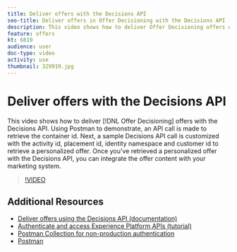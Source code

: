 ```yaml
---
title: Deliver offers with the Decisions API
seo-title: Deliver offers in Offer Decisioning with the Decisions API
description: This video shows how to deliver Offer Decisioning offers with the Decisions API. 
feature: offers
kt: 6819
audience: user
doc-type: video
activity: use
thumbnail: 329919.jpg
---
```


# Deliver offers with the Decisions API

This video shows how to deliver [!DNL Offer Decisioning] offers with the Decisions API. Using Postman to demonstrate, an API call is made to retrieve the container id. Next, a sample Decisions API call is customized with the activity id, placement id, identity namespace and customer id to retrieve a personalized offer. Once you've retrieved a personalized offer with the Decisions API, you can integrate the offer content with your marketing system.

>[!VIDEO](https://video.tv.adobe.com/v/329919?quality=12&learn=on)


## Additional Resources

* [Deliver offers using the Decisions API (documentation)](https://experienceleague.adobe.com/docs/offer-decisioning/using/api-reference/offer-delivery/deliver-offers.html)
* [Authenticate and access Experience Platform APIs (tutorial)](https://experienceleague.adobe.com/docs/platform-learn/tutorials/platform-api-authentication.html)
* [Postman Collection for non-production authentication](https://github.com/adobe/experience-platform-postman-samples/tree/master/apis/ims)
* [Postman](https://www.postman.com/)